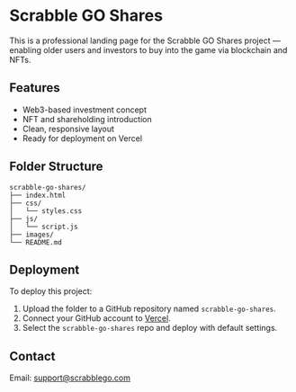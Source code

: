 # Scrabble GO Shares

This is a professional landing page for the Scrabble GO Shares project — enabling older users and investors to buy into the game via blockchain and NFTs.

## Features
- Web3-based investment concept
- NFT and shareholding introduction
- Clean, responsive layout
- Ready for deployment on Vercel

## Folder Structure
```
scrabble-go-shares/
├── index.html
├── css/
│   └── styles.css
├── js/
│   └── script.js
├── images/
└── README.md
```

## Deployment
To deploy this project:

1. Upload the folder to a GitHub repository named `scrabble-go-shares`.
2. Connect your GitHub account to [Vercel](https://vercel.com).
3. Select the `scrabble-go-shares` repo and deploy with default settings.

## Contact
Email: [support@scrabblego.com](mailto:support@scrabblego.com)
